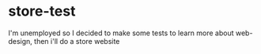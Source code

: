 # store-test
I'm unemployed so I decided to make some tests to learn more about web-design, then i'll do a store website
